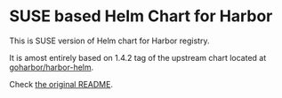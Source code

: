 # SUSE based Helm Chart for Harbor

This is SUSE version of Helm chart for Harbor registry.

It is amost entirely based on 1.4.2 tag of the upstream chart located at [goharbor/harbor-helm](https://github.com/goharbor/harbor-helm/tree/v1.4.2).

Check [the original README](https://github.com/goharbor/harbor-helm/blob/v1.4.2/README.md).

